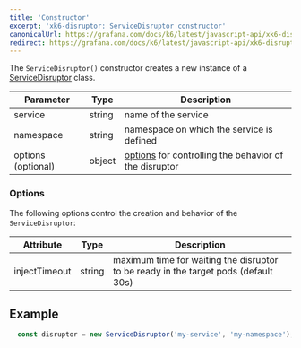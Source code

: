 ```yaml
---
title: 'Constructor'
excerpt: 'xk6-disruptor: ServiceDisruptor constructor'
canonicalUrl: https://grafana.com/docs/k6/latest/javascript-api/xk6-disruptor/servicedisruptor/constructor/
redirect: https://grafana.com/docs/k6/latest/javascript-api/xk6-disruptor/servicedisruptor/constructor/
---
```



The `ServiceDisruptor()` constructor creates a new instance of a [ServiceDisruptor](/javascript-api/xk6-disruptor/api/servicedisruptor) class.


| Parameter | Type | Description |
| --------- | ---- | ----------- |
| service   | string | name of the service |
| namespace | string | namespace on which the service is defined |
| options (optional) | object | [options](#options) for controlling the behavior of the disruptor |


### Options

The following options control the creation and behavior of the `ServiceDisruptor`:

| Attribute | Type | Description |
| --------- | ---- |------ |
| injectTimeout | string | maximum time for waiting the disruptor to be ready in the target pods (default 30s) |

## Example

<!-- eslint-skip -->

```javascript
  const disruptor = new ServiceDisruptor('my-service', 'my-namespace');
```
